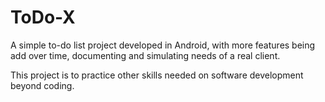 # ToDo-X
A simple to-do list project developed in Android, with more features being add over time, documenting and simulating needs of a real client.

This project is to practice other skills needed on software development beyond coding.
